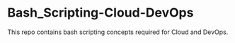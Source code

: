 # Bash_Scripting-Cloud-DevOps
This repo contains bash scripting concepts required for Cloud and DevOps. 
